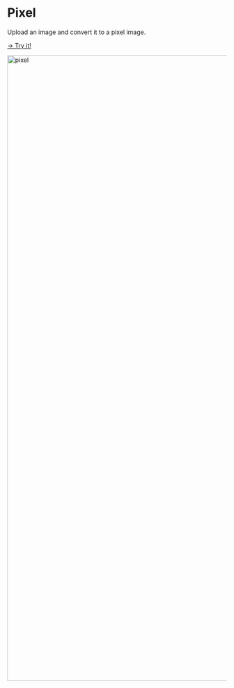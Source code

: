 # Pixel

Upload an image and convert it to a pixel image.

[→ Try it!](https://enoyao.github.io/pixel)

<img width="1439" alt="pixel" src="https://github.com/enoyao/pixel/assets/17243165/38468016-9c1a-4b89-a64d-854a8c3e49f6">

